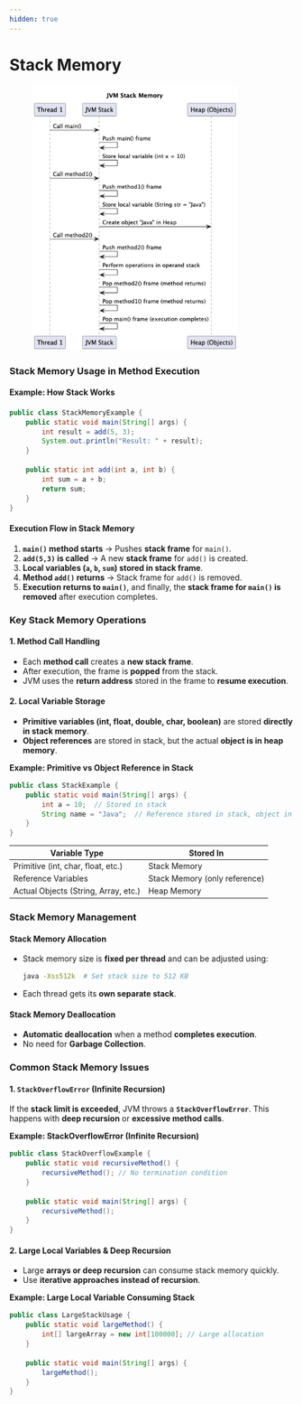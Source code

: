 ```yaml
---
hidden: true
---
```


# Stack Memory





<figure><img src="../../../../.gitbook/assets/JVM_Stack_Memory-01.png" alt="" width="365"><figcaption></figcaption></figure>

### **Stack Memory Usage in Method Execution**

#### **Example: How Stack Works**

```java
public class StackMemoryExample {
    public static void main(String[] args) {
        int result = add(5, 3);
        System.out.println("Result: " + result);
    }

    public static int add(int a, int b) {
        int sum = a + b;
        return sum;
    }
}
```

#### **Execution Flow in Stack Memory**

1. **`main()` method starts** → Pushes **stack frame** for `main()`.
2. **`add(5,3)` is called** → A new **stack frame** for `add()` is created.
3. **Local variables (`a`, `b`, `sum`) stored in stack frame**.
4. **Method `add()` returns** → Stack frame for `add()` is removed.
5. **Execution returns to `main()`**, and finally, the **stack frame for `main()` is removed** after execution completes.

### **Key Stack Memory Operations**

#### **1. Method Call Handling**

* Each **method call** creates a **new stack frame**.
* After execution, the frame is **popped** from the stack.
* JVM uses the **return address** stored in the frame to **resume execution**.

#### **2. Local Variable Storage**

* **Primitive variables (int, float, double, char, boolean)** are stored **directly in stack memory**.
* **Object references** are stored in stack, but the actual **object is in heap memory**.

**Example: Primitive vs Object Reference in Stack**

```java
public class StackExample {
    public static void main(String[] args) {
        int a = 10;  // Stored in stack
        String name = "Java";  // Reference stored in stack, object in heap
    }
}
```

| **Variable Type**                    | **Stored In**                 |
| ------------------------------------ | ----------------------------- |
| Primitive (int, char, float, etc.)   | Stack Memory                  |
| Reference Variables                  | Stack Memory (only reference) |
| Actual Objects (String, Array, etc.) | Heap Memory                   |

### **Stack Memory Management**

#### **Stack Memory Allocation**

*   Stack memory size is **fixed per thread** and can be adjusted using:

    ```sh
    java -Xss512k  # Set stack size to 512 KB
    ```
* Each thread gets its **own separate stack**.

#### **Stack Memory Deallocation**

* **Automatic deallocation** when a method **completes execution**.
* No need for **Garbage Collection**.

### **Common Stack Memory Issues**

#### **1. `StackOverflowError` (Infinite Recursion)**

If the **stack limit is exceeded**, JVM throws a **`StackOverflowError`**. This happens with **deep recursion** or **excessive method calls**.

**Example: StackOverflowError (Infinite Recursion)**

```java
public class StackOverflowExample {
    public static void recursiveMethod() {
        recursiveMethod(); // No termination condition
    }

    public static void main(String[] args) {
        recursiveMethod();
    }
}
```

#### **2. Large Local Variables & Deep Recursion**

* Large **arrays or deep recursion** can consume stack memory quickly.
* Use **iterative approaches instead of recursion**.

**Example: Large Local Variable Consuming Stack**

```java
public class LargeStackUsage {
    public static void largeMethod() {
        int[] largeArray = new int[100000]; // Large allocation
    }

    public static void main(String[] args) {
        largeMethod();
    }
}
```



